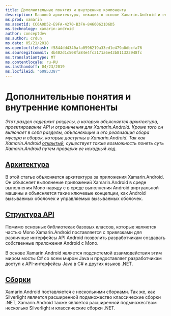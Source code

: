 ```yaml
---
title: Дополнительные понятия и внутренние компоненты
description: Базовой архитектуры, лежащих в основе Xamarin.Android и ее API.
ms.prod: xamarin
ms.assetid: CC6A0D52-E9FA-4270-B3FA-84660621D6D5
ms.technology: xamarin-android
author: conceptdev
ms.author: crdun
ms.date: 05/21/2018
ms.openlocfilehash: f5844dd4340afa0596219a33ed1e479a0dbcfa76
ms.sourcegitcommit: 4b402d1c508fa84e4fc3171a6e43b811323948fc
ms.translationtype: MT
ms.contentlocale: ru-RU
ms.lasthandoff: 04/23/2019
ms.locfileid: "60953387"
---
```

# <a name="advanced-concepts-and-internals"></a>Дополнительные понятия и внутренние компоненты

_Этот раздел содержит разделы, в которых объясняется архитектура, проектирование API и ограничения для Xamarin.Android. Кроме того он включает в себя разделы, объясняющие и его реализация сбора мусора и сборок, которые доступны в Xamarin.Android. Так как Xamarin.Android [открытый](https://github.com/xamarin/xamarin-android), существует также возможность понять суть Xamarin.Android путем проверки ее исходный код._


##  <a name="architectureandroidinternalsarchitecturemd"></a>[Архитектура](~/android/internals/architecture.md)

В этой статье объясняется архитектура за приложения Xamarin.Android. Он объясняет выполнение приложений Xamarin.Android в среде выполнения Mono наряду с в среде выполнения Android виртуальной машины и объясняется такие ключевые концепции, как Android вызываемых оболочек и управляемых вызываемых оболочек. 



##  <a name="api-designandroidinternalsapi-designmd"></a>[Структура API](~/android/internals/api-design.md)

Помимо основных библиотеках базовых классов, которые являются частью Mono Xamarin.Android поставляется с привязками для различные интерфейсы API Android позволить разработчикам создавать собственные приложения Android с Mono.

В основе Xamarin.Android является подсистемой взаимодействия этим миром мосты C# со всем миром Java и предоставляет разработчикам доступ к API-интерфейсы Java в C# и других языков .NET.



##  <a name="assembliescross-platforminternalsavailable-assembliesmd"></a>[Сборки](~/cross-platform/internals/available-assemblies.md)

Xamarin.Android поставляется с несколькими сборками. Так же, как Silverlight является расширенной подмножество классические сборки .NET, Xamarin.Android также является расширенной подмножеством несколько Silverlight и классические сборки .NET. 

